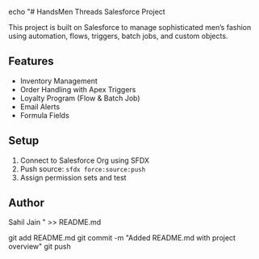 echo "# HandsMen Threads Salesforce Project

This project is built on Salesforce to manage sophisticated men’s fashion using automation, flows, triggers, batch jobs, and custom objects.

## Features
- Inventory Management
- Order Handling with Apex Triggers
- Loyalty Program (Flow & Batch Job)
- Email Alerts
- Formula Fields

## Setup
1. Connect to Salesforce Org using SFDX
2. Push source: `sfdx force:source:push`
3. Assign permission sets and test

## Author
Sahil Jain
" >> README.md

git add README.md
git commit -m "Added README.md with project overview"
git push
